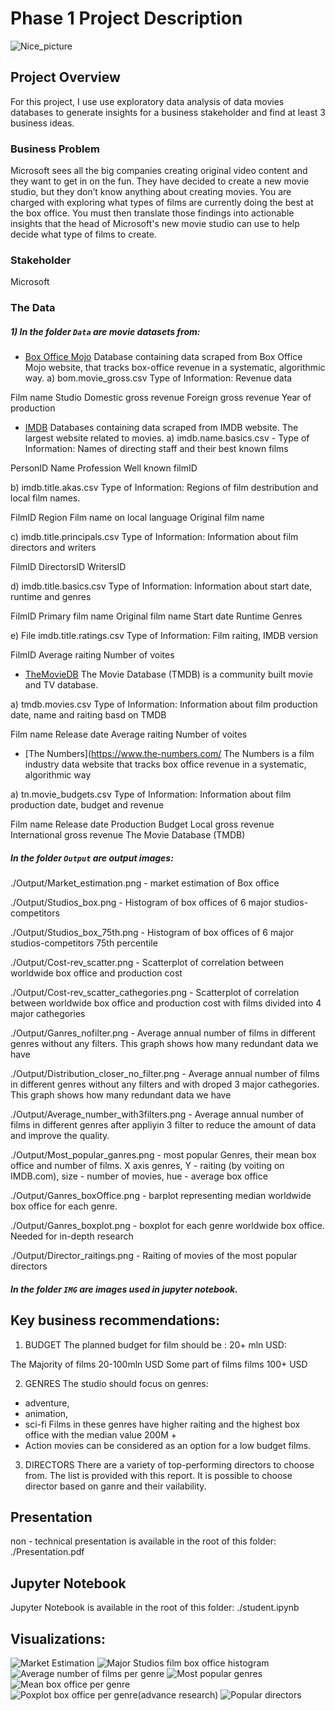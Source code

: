 # Phase 1 Project Description

![Nice_picture](https://github.com/314ka4y/dsc-phase-1-project-v2-3/blob/master/IMG/Index.jpg?raw=true)

## Project Overview

For this project, I use use exploratory data analysis of data movies databases to generate insights for a business stakeholder and find at least 3 business ideas.

### Business Problem

Microsoft sees all the big companies creating original video content and they want to get in on the fun. They have decided to create a new movie studio, but they don’t know anything about creating movies. You are charged with exploring what types of films are currently doing the best at the box office. You must then translate those findings into actionable insights that the head of Microsoft's new movie studio can use to help decide what type of films to create.

### Stakeholder

Microsoft

### The Data

##### 1) In the folder `Data` are movie datasets from:

* [Box Office Mojo](https://www.boxofficemojo.com/)
Database containing data scraped from Box Office Mojo website, that tracks box-office revenue in a systematic, algorithmic way.
a) bom.movie_gross.csv 
Type of Information: Revenue data

Film name
Studio
Domestic gross revenue
Foreign gross revenue
Year of production

* [IMDB](https://www.imdb.com/)
Databases containing data scraped from IMDB website. The largest website related to movies.
a) imdb.name.basics.csv -
Type of Information: Names of directing staff and their best known films

PersonID
Name
Profession
Well known filmID

b) imdb.title.akas.csv 
Type of Information: Regions of film destribution and local film names.

FilmID
Region
Film name on local language
Original film name

c) imdb.title.principals.csv
Type of Information: Information about film directors and writers

FilmID
DirectorsID
WritersID

d) imdb.title.basics.csv
Type of Information: Information about start date, runtime and genres

FilmID
Primary film name
Original film name
Start date
Runtime
Genres

e) File imdb.title.ratings.csv
Type of Information: Film raiting, IMDB version

FilmID
Average raiting
Number of voites

* [TheMovieDB](https://www.themoviedb.org/)
The Movie Database (TMDB) is a community built movie and TV database.

a) tmdb.movies.csv Type of Information: Information about film production date, name and raiting basd on TMDB

Film name
Release date
Average raiting
Number of voites

* [The Numbers](https://www.the-numbers.com/
The Numbers is a film industry data website that tracks box office revenue in a systematic, algorithmic way 

a) tn.movie_budgets.csv Type of Information: Information about film production date, budget and revenue

Film name
Release date
Production Budget
Local gross revenue
International gross revenue
The Movie Database (TMDB)



##### In the folder `Output` are output images:

./Output/Market_estimation.png - market estimation of Box office

./Output/Studios_box.png - Histogram of box offices of 6 major studios-competitors

./Output/Studios_box_75th.png - Histogram of box offices of 6 major studios-competitors 75th percentile

./Output/Cost-rev_scatter.png - Scatterplot of correlation between worldwide box office and production cost

./Output/Cost-rev_scatter_cathegories.png - Scatterplot of correlation between worldwide box office and production cost with films divided into 4 major cathegories

./Output/Ganres_nofilter.png - Average annual number of films in different genres without any filters. This graph shows how many redundant data we have

./Output/Distribution_closer_no_filter.png  - Average annual number of films in different genres without any filters and with droped 3 major cathegories. This graph shows how many redundant data we have

./Output/Average_number_with3filters.png - Average annual number of films in different genres after appliyin 3 filter to reduce the amount of data and improve the quality.

./Output/Most_popular_ganres.png - most popular Genres, their mean box office and number of films. X axis genres, Y - raiting (by voiting on IMDB.com), size - number of movies, hue - average box office

./Output/Ganres_boxOffice.png   - barplot representing median worldwide box office for each genre.

./Output/Ganres_boxplot.png - boxplot for each genre worldwide box office. Needed for in-depth research

./Output/Director_raitings.png - Raiting of movies of the most popular directors 


##### In the folder `IMG` are images used in jupyter notebook.


## Key business recommendations:

1) BUDGET
The planned budget for film should be : 20+ mln USD:

The Majority of films 20-100mln USD
Some part of films films 100+ USD

2) GENRES
The studio should focus on genres: 
- adventure,
- animation,
- sci-fi
Films in these genres have higher raiting and the highest box office with the median value 200M +
- Action  movies can be considered as an option for a low budget films. 

3) DIRECTORS
There are a variety of top-performing directors to choose from. The list is provided with this report.
It is possible to choose director based on ganre and their vailability. 

## Presentation

non - technical presentation is available in the root of this folder:
./Presentation.pdf

## Jupyter Notebook

Jupyter Notebook is available in the root of this folder:
./student.ipynb


## Visualizations:

![Market Estimation](https://github.com/314ka4y/dsc-phase-1-project-v2-3/blob/master/Output/Market_estimation.png)
![Major Studios film box office histogram](https://github.com/314ka4y/dsc-phase-1-project-v2-3/blob/master/Output/Studios_box.png)
![Average number of films per genre](https://github.com/314ka4y/dsc-phase-1-project-v2-3/blob/master/Output/Average_number_with3filters.png)
![Most popular genres](https://github.com/314ka4y/dsc-phase-1-project-v2-3/blob/master/Output/Most_popular_ganres.png)
![Mean box office per genre](https://github.com/314ka4y/dsc-phase-1-project-v2-3/blob/master/Output/Ganres_boxOffice.png)
![Poxplot box office per genre(advance research)](https://github.com/314ka4y/dsc-phase-1-project-v2-3/blob/master/Output/Ganres_boxplot.png)
![Popular directors](https://github.com/314ka4y/dsc-phase-1-project-v2-3/blob/master/Output/Director_raitings.png)


